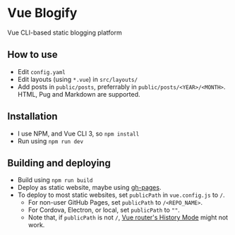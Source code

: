 # Vue Blogify

Vue CLI-based static blogging platform

## How to use

- Edit `config.yaml`
- Edit layouts (using `*.vue`) in `src/layouts/`
- Add posts in `public/posts`, preferrably in `public/posts/<YEAR>/<MONTH>`. HTML, Pug and Markdown are supported.

## Installation

- I use NPM, and Vue CLI 3, so `npm install`
- Run using `npm run dev`

## Building and deploying

- Build using `npm run build`
- Deploy as static website, maybe using [gh-pages](https://www.npmjs.com/package/gh-pages).
- To deploy to most static websites, set `publicPath` in `vue.config.js` to `/`.
    - For non-user GitHub Pages, set `publicPath` to `/<REPO_NAME>`.
    - For Cordova, Electron, or local, set `publicPath` to `""`.
    - Note that, if `publicPath` is not `/`, [Vue router's History Mode](https://router.vuejs.org/guide/essentials/history-mode.html) might not work.